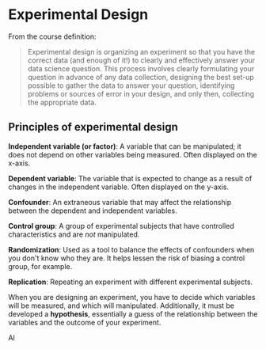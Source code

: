 
# Experimental Design

From the course definition:
> Experimental design is organizing an experiment so that you have the correct data (and enough of it!) to clearly and effectively answer your data science question. This process involves clearly formulating your question in advance of any data collection, designing the best set-up possible to gather the data to answer your question, identifying problems or sources of error in your design, and only then, collecting the appropriate data.


## Principles of experimental design

**Independent variable (or factor)**: A variable that can be manipulated; it does not depend on other variables being measured. Often displayed on the x-axis.

**Dependent variable**: The variable that is expected to change as a result of changes in the independent variable. Often displayed on the y-axis.

**Confounder**: An extraneous variable that may affect the relationship between the dependent and independent variables.

**Control group**: A group of experimental subjects that have controlled characteristics and are _not_ manipulated.

**Randomization**: Used as a tool to balance the effects of confounders when you don't know who they are. It helps lessen the risk of biasing a control group, for example.

**Replication**: Repeating an experiment with different experimental subjects.


When you are designing an experiment, you have to decide which variables will be measured, and which will manipulated.  Additionally, it must be developed a **hypothesis**, essentially a guess of the relationship between the variables and the outcome of your experiment.

Al


<!--stackedit_data:
eyJoaXN0b3J5IjpbLTE2MDI0ODUwOTgsNTI2Mjc4MzczLC0zMj
QyNTI2OTQsLTUyODYzNTAwMl19
-->